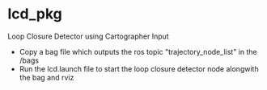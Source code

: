 # lcd_pkg
Loop Closure Detector using Cartographer Input

- Copy a bag file which outputs the ros topic "trajectory_node_list" in the /bags  
- Run the lcd.launch file to start the loop closure detector node alongwith the bag and rviz

